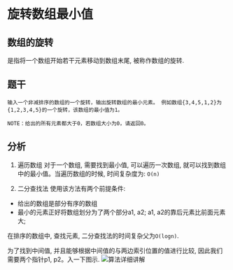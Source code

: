 # 旋转数组最小值

## 数组的旋转
是指将一个数组开始若干元素移动到数组末尾, 被称作数组的旋转.

## 题干
 ```
输入一个非减排序的数组的一个旋转，输出旋转数组的最小元素。 例如数组{3,4,5,1,2}为{1,2,3,4,5}的一个旋转，该数组的最小值为1。

NOTE：给出的所有元素都大于0，若数组大小为0，请返回0。
 ````

 ## 分析
 1. 遍历数组
对于一个数组, 需要找到最小值, 可以遍历一次数组, 就可以找到数组中的最小值。当遍历数组的时候, 时间复杂度为: `O(n)`

2. 二分查找法
使用该方法有两个前提条件:
+ 给出的数组是部分有序的数组
+ 最小的元素正好将数组划分为了两个部分a1, a2; a1, a2的靠后元素比前面元素大;

在排序的数组中, 查找元素, 二分查找法的时间复杂父为`O(logn)`.

为了找到中间值, 并且能够根据中间值的与两边索引位置的值进行比较, 因此我们需要两个指针p1, p2。入一下图示.
![算法详细讲解](../../img/算法实现/旋转数组的最小元素.png)
